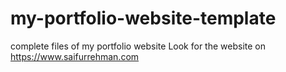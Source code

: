 # my-portfolio-website-template
complete files of my portfolio website
Look for the website on https://www.saifurrehman.com
